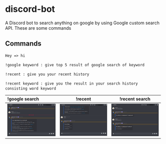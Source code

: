 # discord-bot
A Discord bot to search anything on google by using Google custom search API. These are some commands

## Commands

```
Hey => hi
```
```
!google keyword : give top 5 result of google search of keyword
```
```
!recent : give you your recent history
```
```
!recent keyword : give you the result in your search history consisting word keyword
```


| !google search | !recent  | !recent search |
| :---         |     :---:      |:-------------------------: |
| ![](images/one.png)   | ![](images/three.png)     | ![](images/two.png)    |


